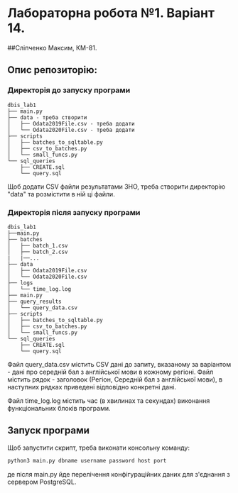 # Лабораторна робота №1. Варіант 14.
##Сліпченко Максим, КМ-81.
## Опис репозиторію:

### Директорія до запуску програми
```
dbis_lab1
├── main.py
├── data - треба створити
│   ├── Odata2019File.csv - треба додати
│   └── Odata2020File.csv - треба додати
├── scripts
│   ├── batches_to_sqltable.py
│   ├── csv_to_batches.py
│   └── small_funcs.py
└── sql_queries
    ├── CREATE.sql
    └── query.sql

```
Щоб додати CSV файли результатами ЗНО, треба створити директорію "data" та розмістити в ній ці файли.
### Директорія після запуску програми
```
dbis_lab1
├──main.py
├── batches
│   ├── batch_1.csv
│   ├── batch_2.csv
|   |──...
├── data
│   ├── Odata2019File.csv
│   └── Odata2020File.csv
├── logs
│   └── time_log.log
├── main.py
├── query_results
│   └── query_data.csv
├── scripts
│   ├── batches_to_sqltable.py
│   ├── csv_to_batches.py
│   └── small_funcs.py
└── sql_queries
    ├── CREATE.sql
    └── query.sql

```
Файл query_data.csv містить CSV дані до запиту, вказаному за варіантом - дані про середній бал з англійської мови в кожному регіоні. Файл містить рядок - заголовок (Регіон, Середній бал з англійської мови), в наступних рядках приведені відповідно конкретні дані.

Файл time_log.log містить час (в хвилинах та секундах) виконання функціональних блоків програми.
## Запуск програми

Щоб запустити скрипт, треба виконати консольну команду:

```bash
python3 main.py dbname username password host port
```
де після main.py йде перелічення конфігураційних даних для з'єднання з сервером PostgreSQL.

